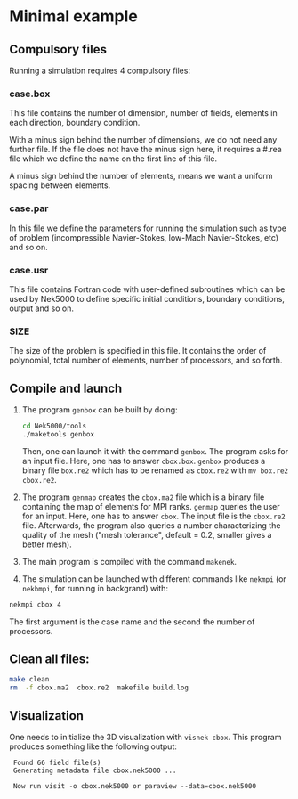 # Minimal example

## Compulsory files

Running a simulation requires 4 compulsory files:

### case.box

This file contains the number of dimension, number of fields, elements in each
direction, boundary condition.

With a minus sign behind the number of dimensions, we do not need any further
file. If the file does not have the minus sign here, it requires a #.rea file
which we define the name on the first line of this file.

A minus sign behind the number of elements, means we want a uniform spacing
between elements.

### case.par

In this file we define the parameters for running the simulation such as type
of problem (incompressible Navier-Stokes, low-Mach Navier-Stokes, etc) and so
on.

### case.usr

This file contains Fortran code with user-defined subroutines which can be used
by Nek5000 to define specific initial conditions, boundary conditions, output
and so on.

### SIZE

The size of the problem is specified in this file. It contains the order of
polynomial, total number of elements, number of processors, and so forth.

## Compile and launch

1. The program `genbox` can be built by doing:

    ```bash
    cd Nek5000/tools
    ./maketools genbox
    ```

    Then, one can launch it with the command `genbox`. The program asks for an
    input file. Here, one has to answer `cbox.box`. `genbox` produces a binary
    file `box.re2` which has to be renamed as `cbox.re2` with `mv box.re2 cbox.re2`.

2. The program `genmap` creates the `cbox.ma2` file which is a binary file
containing the map of elements for MPI ranks. `genmap` queries the user for an
input. Here, one has to answer `cbox`. The input file is the `cbox.re2` file.
Afterwards, the program also queries a number characterizing the quality of the
mesh ("mesh tolerance", default = 0.2, smaller gives a better mesh).

3. The main program is compiled with the command `makenek`.

4. The simulation can be launched with different commands like `nekmpi` (or
`nekbmpi`, for running in backgrand) with:

```bash
nekmpi cbox 4
```

The first argument is the case name and the second the number of processors.

## Clean all files:

```bash
make clean
rm  -f cbox.ma2  cbox.re2  makefile build.log
```

## Visualization

One needs to initialize the 3D visualization with `visnek cbox`. This program
produces something like the following output:

```raw
 Found 66 field file(s)
 Generating metadata file cbox.nek5000 ...

 Now run visit -o cbox.nek5000 or paraview --data=cbox.nek5000
```

